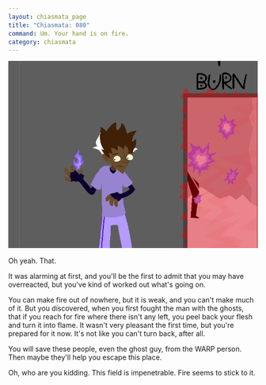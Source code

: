 ```yaml
---
layout: chiasmata_page
title: "Chiasmata: 080"
command: Um. Your hand is on fire.
category: chiasmata
---
```


![80](/chiasmata/images/narrative/079.png)

Oh yeah. That.

It was alarming at first, and you'll be the first to admit that you may have overreacted, but you've kind of worked out what's going on.

You can make fire out of nowhere, but it is weak, and you can't make much of it. But you discovered, when you first fought the man with the ghosts, that if you reach for fire where there isn't any left, you peel back your flesh and turn it into flame. It wasn't very pleasant the first time, but you're prepared for it now. It's not like you can't turn back, after all.

You will save these people, even the ghost guy, from the WARP person. Then maybe they'll help you escape this place.

Oh, who are you kidding. This field is impenetrable. Fire seems to stick to it.